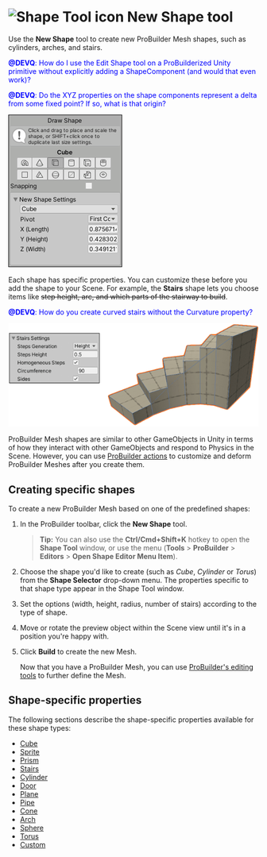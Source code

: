 # ![Shape Tool icon](images/icons/Panel_Shapes.png) New Shape tool

Use the **New Shape** tool to create new ProBuilder Mesh shapes, such as cylinders, arches, and stairs.

<span style="color:blue">**@DEVQ**: How do I use the Edit Shape tool on a ProBuilderized Unity primitive without explicitly adding a ShapeComponent (and would that even work)?</span>

<span style="color:blue">**@DEVQ**: Do the XYZ properties on the shape components represent a delta from some fixed point? If so, what is that origin?</span>

![Shape Tool properties](images/shape-tool.png) 

Each shape has specific properties. You can customize these before you add the shape to your Scene. For example, the **Stairs** shape lets you choose items like ~~step height, arc, and which parts of the stairway to build~~. 

<span style="color:blue">**@DEVQ**: How do you create curved stairs without the Curvature property?</span>

![Shape Tool Example](images/Example_ShapeToolsWithCurvedStair.png)

ProBuilder Mesh shapes are similar to other GameObjects in Unity in terms of how they interact with other GameObjects and respond to Physics in the Scene. However, you can use [ProBuilder actions](workflow-edit) to customize and deform ProBuilder Meshes after you create them. 

## Creating specific shapes

To create a new ProBuilder Mesh based on one of the predefined shapes:

1. In the ProBuilder toolbar, click the **New Shape** tool. 

	> **Tip:** You can also use the **Ctrl/Cmd+Shift+K** hotkey to open the **Shape Tool** window, or use the menu (**Tools** > **ProBuilder** > **Editors** > **Open Shape Editor Menu Item**).

1. Choose the shape you'd like to create (such as *Cube*, *Cylinder* or *Torus*) from the __Shape Selector__ drop-down menu. The properties specific to that shape type appear in the Shape Tool window.

1. Set the options (width, height, radius, number of stairs) according to the type of shape.

1. Move or rotate the preview object within the Scene view until it's in a position you're happy with.

1. Click **Build** to create the new Mesh. 

	Now that you have a ProBuilder Mesh, you can use [ProBuilder's editing tools](workflow-edit) to further define the Mesh.

## Shape-specific properties

The following sections describe the shape-specific properties available for these shape types:

* [Cube](Cube.md)
* [Sprite](Sprite.md)
* [Prism](Prism.md)
* [Stairs](Stair.md)
* [Cylinder](Cylinder.md)
* [Door](Door.md)
* [Plane](Plane.md)
* [Pipe](Pipe.md)
* [Cone](Cone.md)
* [Arch](Arch.md)
* [Sphere](Sphere.md)
* [Torus](Torus.md)
* [Custom](Custom.md)




